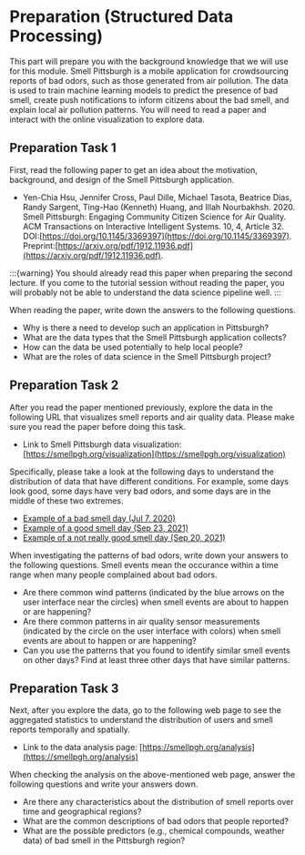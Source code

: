 # Preparation (Structured Data Processing)

This part will prepare you with the background knowledge that we will use for this module.
Smell Pittsburgh is a mobile application for crowdsourcing reports of bad odors, such as those generated from air pollution.
The data is used to train machine learning models to predict the presence of bad smell, create push notifications to inform citizens about the bad smell, and explain local air pollution patterns.
You will need to read a paper and interact with the online visualization to explore data.

## Preparation Task 1

First, read the following paper to get an idea about the motivation, background, and design of the Smell Pittsburgh application.
- Yen-Chia Hsu, Jennifer Cross, Paul Dille, Michael Tasota, Beatrice Dias, Randy Sargent, Ting-Hao (Kenneth) Huang, and Illah Nourbakhsh. 2020. Smell Pittsburgh: Engaging Community Citizen Science for Air Quality. ACM Transactions on Interactive Intelligent Systems. 10, 4, Article 32. DOI:[https://doi.org/10.1145/3369397](https://doi.org/10.1145/3369397). Preprint:[https://arxiv.org/pdf/1912.11936.pdf](https://arxiv.org/pdf/1912.11936.pdf).

:::{warning}
You should already read this paper when preparing the second lecture.
If you come to the tutorial session without reading the paper, you will probably not be able to understand the data science pipeline well.
:::

When reading the paper, write down the answers to the following questions.
- Why is there a need to develop such an application in Pittsburgh?
- What are the data types that the Smell Pittsburgh application collects?
- How can the data be used potentially to help local people?
- What are the roles of data science in the Smell Pittsburgh project?

## Preparation Task 2

After you read the paper mentioned previously, explore the data in the following URL that visualizes smell reports and air quality data.
Please make sure you read the paper before doing this task.
- Link to Smell Pittsburgh data visualization: [https://smellpgh.org/visualization](https://smellpgh.org/visualization)

Specifically, please take a look at the following days to understand the distribution of data that have different conditions.
For example, some days look good, some days have very bad odors, and some days are in the middle of these two extremes.
- [Example of a bad smell day (Jul 7, 2020)](https://smellpgh.org/visualization?share=true&date=20200707&zoom=11&latLng=40.394,-79.914&city_id=1)
- [Example of a good smell day (Sep 23, 2021)](https://smellpgh.org/visualization?share=true&date=20210923&zoom=11&latLng=40.394,-79.914&city_id=1)
- [Example of a not really good smell day (Sep 20, 2021)](https://smellpgh.org/visualization?share=true&date=20210920&zoom=11&latLng=40.394,-79.914&city_id=1)

When investigating the patterns of bad odors, write down your answers to the following questions.
Smell events mean the occurance within a time range when many people complained about bad odors.
- Are there common wind patterns (indicated by the blue arrows on the user interface near the circles) when smell events are about to happen or are happening?
- Are there common patterns in air quality sensor measurements (indicated by the circle on the user interface with colors) when smell events are about to happen or are happening?
- Can you use the patterns that you found to identify similar smell events on other days? Find at least three other days that have similar patterns.

## Preparation Task 3

Next, after you explore the data, go to the following web page to see the aggregated statistics to understand the distribution of users and smell reports temporally and spatially.
- Link to the data analysis page: [https://smellpgh.org/analysis](https://smellpgh.org/analysis)

When checking the analysis on the above-mentioned web page, answer the following questions and write your answers down.
- Are there any characteristics about the distribution of smell reports over time and geographical regions?
- What are the common descriptions of bad odors that people reported?
- What are the possible predictors (e.g., chemical compounds, weather data) of bad smell in the Pittsburgh region?

